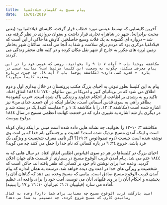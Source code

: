 ```yaml
---
title:  پیام مسیح به کلیسای فیلادلفیا
date:   16/01/2019
---
```


آخرین کلیسایی که توسط عیسی مورد خطاب قرار گرفت، کلیسای فیلادلفیا بود (یعنی محبت برادرانه). شهر در شاهراه تجاری قرار داشت و بعنوان دروازی در نظر گرفته می شد – دروازه ای گشوده به یک فلات وسیع حاصلخیز. کاوش ها حاکی از این است که فیلادلفیا مرکزی بود که مردم برای سلامت و شفا به آنجا می آمدند. ساکنان شهر بخاطر زمین لرزه های مکرر به خارج از شهر نقل مکان کرده و در کلبه های محقر زندگی می کردند.

`مکاشفه یوحنا باب ۳ آیات ۷ تا ۹ را بخوانید. روشی که عیسی خود را در این پیام معرفی میکند، چگونه به وضعیت این کلیسا مرتبط است؟ بیانیه عیسی در باره  « قدرت کمی داری» (مکاشفه یوحنا باب ۳ آیه ۸)، چه چیزی درباره وضعیت کلیسا میگوید؟`

پیام به این کلیسا بطور نبوتی به احیای بزرگ مکتب پروتستان در خلال بیداری اول و دوم اطلاق می شود که در بریتانیای کبیر و امریکا در بین سالهای ١٧٤۰ تا ١۸٤٤ اتفاق افتاد. تاکید رو به رشدی بر اطاعت از احکام خداوند و زندگی پاک شده است. «درب گشوده» بظاهر راهی به سوی قدس آسمانی است، بخاطر اینکه در آن «معبد خدای من» نیز اشاره شده است (مکاشفه ۳: ١۲، را با مکاشفه ٤: ١ و ۲ مقایسه کنید).یک در بسته شد و در دیگری باز شد اشاره به تغییری دارد که در خدمت کهانت اعظمی مسیح در سال ١۸٤٤ بوقوع پیوست. 

مکاشفه ۳: ١۰-١۳ را بخوانید. چه نشانه هایی داده شده است مبنی بر اینکه زمان کوتاه است و اینکه آمدن مسیح نزدیک شده است؟ اهمیت و برجستگی نام خدا که بر امت وی نوشته شده است چیست (دوم تیموتائوس ۲: ١۹)؟ اگر نامی معرف شخصیت و ویژگی یک فرد باشد، خروج ۳٤: ٦ در باره کسانی که نام خدا را حمل می کنند چه می گوید؟

احیای بزرگ در کلیساها در هر دو سوی اقیانوس اطلس اتفاق افتاد. در سال هایی که به ١۸٤٤ ختم می شد، پیام آمدن قریب الوقوع مسیح در بسیاری از قسمت های جهان اعلان گردید. وعده خدا برای نوشتن نام خود بر کسانی که ظفر یافته اند، حاکی است که شخصیت و ویزگی های خدا در امت وی دیده خواهد شد. درست به همان اندازه که پیام آمدن قریب الوقوع مسیح صادق است، پیامی که مسیح وعده می دهد که گناهان آنان را بخشیده و احکام آنان را بر وی قلبهای آنان می نویسد، امت خود را برای واقعه ای عظیم آماده می سازد (فیلیپیان ١: ٦؛ عبرانیان ١۰: ١٦ و ١٧ را ببینید).

`امید بازگشت قریب الوقوع مسیح چه معنایی برای شما دارد؟ وعده به کمال رسانیدن کاری که مسیح شروع کرده، چه تضمینی به شما می دهد؟`
